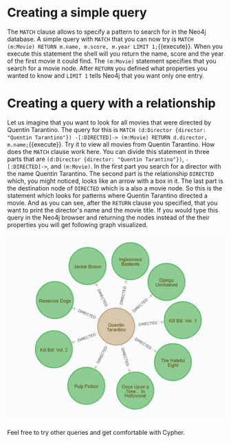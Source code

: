 # Creating a simple query

The `MATCH` clause allows to specify a pattern to search for in the Neo4j database. A simple query with `MATCH` that you can now try is `MATCH (m:Movie) RETURN m.name, m.score, m.year LIMIT 1;`{{execute}}. When you execute this statement the shell will you return the name, score and the year of the first movie it could find. The `(m:Movie)` statement specifies that you search for a movie node. After `RETURN` you defined what properties you wanted to know and `LIMIT 1` tells Neo4j that you want only one entry.

# Creating a query with a relationship

Let us imagine that you want to look for all movies that were directed by Quentin Tarantino. The query for this is `MATCH (d:Director {director: "Quentin Tarantino"}) -[:DIRECTED]-> (m:Movie) RETURN d.director, m.name;`{{execute}}. Try it to view all movies from Quentin Tarantino. How does the `MATCH` clause work here. You can divide this statement in three parts that are `(d:Director {director: "Quentin Tarantino"})`, `-[:DIRECTED]->`, and `(m:Movie)`. In the first part you search for a director with the name Quentin Tarantino. The second part is the relationship `DIRECTED` which, you might noticed, looks like an arrow with a box in it. The last part is the destination node of `DIRECTED` which is a also a movie node. So this is the statement which looks for patterns where Quentin Tarantino directed a movie. And as you can see, after the `RETURN` clause you specified, that you want to print the director's name and the movie title. If you would type this query in the Neo4j browser and returning the nodes instead of the their properties you will get following graph visualized.

![Graph Query](./assets/graph-query-simple.png)

Feel free to try other queries and get comfortable with Cypher.